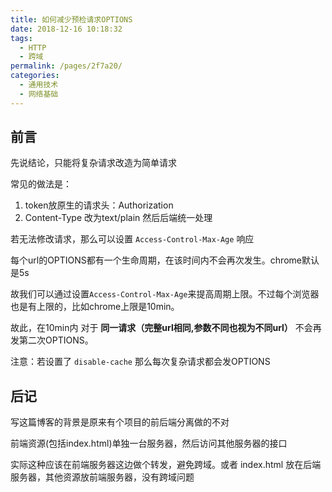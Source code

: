 ```yaml
---
title: 如何减少预检请求OPTIONS
date: 2018-12-16 10:18:32
tags: 
  - HTTP
  - 跨域
permalink: /pages/2f7a20/
categories: 
  - 通用技术
  - 网络基础
---
```


## 前言

先说结论，只能将复杂请求改造为简单请求

常见的做法是：
1. token放原生的请求头：Authorization 
2. Content-Type 改为text/plain 然后后端统一处理

<!--more-->

若无法修改请求，那么可以设置 `Access-Control-Max-Age` 响应

每个url的OPTIONS都有一个生命周期，在该时间内不会再次发生。chrome默认是5s

故我们可以通过设置`Access-Control-Max-Age`来提高周期上限。不过每个浏览器也是有上限的，比如chrome上限是10min。

故此，在10min内 对于 **同一请求（完整url相同,参数不同也视为不同url）** 不会再发第二次OPTIONS。

注意：若设置了 `disable-cache` 那么每次复杂请求都会发OPTIONS

## 后记

写这篇博客的背景是原来有个项目的前后端分离做的不对

前端资源(包括index.html)单独一台服务器，然后访问其他服务器的接口

实际这种应该在前端服务器这边做个转发，避免跨域。或者 index.html 放在后端服务器，其他资源放前端服务器，没有跨域问题